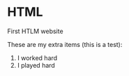 # HTML
First HTLM website

These are my extra items (this is a test):
1. I worked hard
2. I played hard
